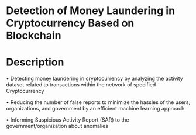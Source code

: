 # Detection of Money Laundering in Cryptocurrency Based on Blockchain
# Description
• Detecting money laundering in cryptocurrency by analyzing the activity dataset related to transactions within the network of specified Cryptocurrency

• Reducing the number of false reports to minimize the hassles of the users, organizations, and government by an efficient machine learning approach

• Informing Suspicious Activity Report (SAR) to the government/organization about anomalies
